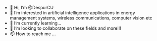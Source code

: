 - 👋 Hi, I’m @DespurCU
- 👀 I’m interested in artificial intelligence applications in energy management systems, wireless communications, computer vision etc
- 🌱 I’m currently learning...
- 💞️ I’m looking to collaborate on these fields and more!!!
- 📫 How to reach me ...

<!---
DespurCU/DespurCU is a ✨ special ✨ repository because its `README.md` (this file) appears on your GitHub profile.
You can click the Preview link to take a look at your changes.
--->
